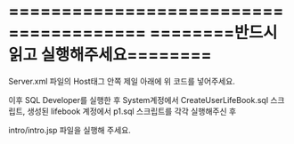 =======================================
========반드시 읽고 실행해주세요========
=======================================

Server.xml 파일의 Host태그 안쪽 제일 아래에
<Context docBase="LifeBook3" path="/LifeBook3" reloadable="true" source="org.eclipse.jst.jee.server:LifeBook3">
	  	<Resource auth="Container" driverClassName="oracle.jdbc.OracleDriver" maxActive="100" maxIdle="30" maxWait="10000" name="jdbc/oracle" password="1234" type="javax.sql.DataSource" url="jdbc:oracle:thin:@localhost:1521:xe" username="lifebook"/>
</Context>
위 코드를 넣어주세요.

이후 SQL Developer를 실행한 후
System계정에서 CreateUserLifeBook.sql 스크립트,
생성된 lifebook 계정에서 p1.sql 스크립트를 각각 실행해주신 후

intro/intro.jsp 파일을 실행해 주세요.